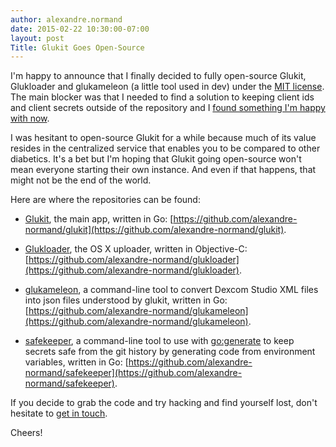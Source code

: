```yaml
---
author: alexandre.normand
date: 2015-02-22 10:30:00-07:00
layout: post
Title: Glukit Goes Open-Source
---
```


I'm happy to announce that I finally decided to fully open-source Glukit, Glukloader and glukameleon (a little tool used in dev) under the [MIT license](https://github.com/alexandre-normand/glukit). The main blocker was that I needed to find a solution to keeping client ids and client secrets outside of the repository and I [found something I'm happy with now](/posts/safekeeper-keeping-your-secrets-out-of-git).

I was hesitant to open-source Glukit for a while because much of its value resides in the centralized service that enables you to be compared to other diabetics. It's a bet but I'm hoping that Glukit going open-source won't mean everyone starting their own instance. And even if that happens, that might not be the end of the world. 

Here are where the repositories can be found:

* [Glukit](http://www.mygluk.it/), the main app, written in Go: [https://github.com/alexandre-normand/glukit](https://github.com/alexandre-normand/glukit).

* [Glukloader](https://github.com/alexandre-normand/glukloader), the OS X uploader, written in Objective-C: [https://github.com/alexandre-normand/glukloader](https://github.com/alexandre-normand/glukloader).

* [glukameleon](https://github.com/alexandre-normand/glukameleon), a command-line tool to convert Dexcom Studio XML files into json files understood by glukit, written in Go: [https://github.com/alexandre-normand/glukameleon](https://github.com/alexandre-normand/glukameleon).

* [safekeeper](https://github.com/alexandre-normand/safekeeper), a command-line tool to use with [go:generate](http://blog.golang.org/generate) to keep secrets safe from the git history by generating code from environment variables, written in Go: [https://github.com/alexandre-normand/safekeeper](https://github.com/alexandre-normand/safekeeper).

If you decide to grab the code and try hacking and find yourself lost, don't hesitate to [get in touch](mailto:alexandre.normand@mygluk.it).

Cheers!

